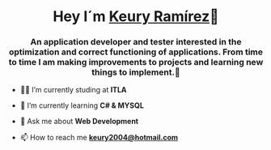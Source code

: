 <div align="center">
<h1 align="center">Hey I´m <a href="https://github.com/K3ury99">Keury Ramírez</a>🍃</h1>
</div>
<div align="center">
<h3 align="center">An application developer and tester interested in the optimization and correct functioning of applications. From time to time I am making improvements to projects and learning new things to implement.🍃</h3>
</div>

- 🐱‍👤 I’m currently studing at **ITLA**

- 👾 I’m currently learning **C# & MYSQL**

- 💬 Ask me about **Web Development**

- 📫 How to reach me **keury2004@hotmail.com**
